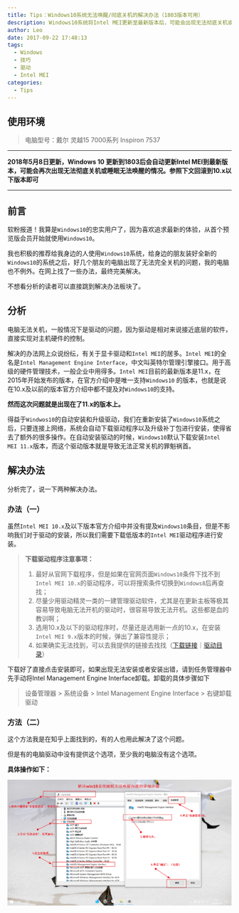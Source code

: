 ```yaml
---
title: Tips：Windows10系统无法唤醒/彻底关机的解决办法（1803版本可用）
description: Windows10系统将Intel MEI更新至最新版本后，可能会出现无法彻底关机或睡眠无法唤醒的情况。可通过降级重装驱动的方式解决该问题。
author: Leo
date: 2017-09-22 17:48:13
tags:
  - Windows
  - 技巧
  - 驱动
  - Intel MEI
categories:
  - Tips
---
```


## 使用环境

> 电脑型号：戴尔 灵越15 7000系列 Inspiron 7537

---

**2018年5月8日更新，Windows 10 更新到1803后会自动更新Intel MEI到最新版本，可能会再次出现无法彻底关机或睡眠无法唤醒的情况。参照下文回滚到10.x以下版本即可**

---

## 前言

软粉报道！我算是`Windows10`的忠实用户了，因为喜欢追求最新的体验，从首个预览版会员开始就使用`Windows10`。

我也积极的推荐给我身边的人使用`Windows10`系统，给身边的朋友装好全新的`Windows10`的系统之后，好几个朋友的电脑出现了无法完全关机的问题，我的电脑也不例外。在网上找了一些办法，最终完美解决。

不想看分析的读者可以直接跳到解决办法板块了。

## 分析

电脑无法关机，一般情况下是驱动的问题，因为驱动是相对来说接近底层的软件，直接实现对主机硬件的控制。

解决的办法网上众说纷纭，有关于显卡驱动和`Intel MEI`的居多。`Intel MEI`的全名是`Intel Management Engine Interface`，中文叫英特尔管理引擎接口。用于高级的硬件管理技术，一般企业中用得多。`Intel MEI`目前的最新版本是11.x，在2015年开始发布的版本，在官方介绍中是唯一支持`Windows10` 的版本，也就是说在10.x及以前的版本官方介绍中都不提及对`Windows10`的支持。

**然而这次问题就是出现在了11.x的版本上。**

得益于`Windwos10`的自动安装和升级驱动，我们在重新安装了`Windows10`系统之后，只要连接上网络，系统会自动下载驱动程序以及升级补丁包进行安装，使得省去了额外的很多操作。在自动安装驱动的时候，`Windows10`默认下载安装`Intel MEI 11.x`版本，而这个驱动版本就是导致无法正常关机的罪魁祸首。

## 解决办法

分析完了，说一下两种解决办法。

### 办法（一）

虽然`Intel MEI 10.x`及以下版本官方介绍中并没有提及`Windows10`条目，但是不影响我们对于驱动的安装，所以我们需要下载低版本的`Intel MEI`驱动程序进行安装。

> **下载驱动程序注意事项：**
>
> 1. 最好从官网下载程序，但是如果在官网页面`Windows10`条件下找不到`Intel MEI 10.x`的驱动程序，可以将搜索条件切换到`Windows8`后再查找；
> 2. 尽量少用驱动精灵一类的一建管理驱动软件，尤其是在更新主板等极其容易导致电脑无法开机的驱动时，很容易导致无法开机。这些都是血的教训啊；
> 3. 选用10.x及以下的驱动程序时，尽量还是选用新一点的10.x，在安装`Intel MEI 9.x`版本的时候，弹出了兼容性提示；
> 4. 如果确实无法找到，可以去我提供的链接去找找（[下载链接](http://drivers.mydrivers.com/drivers/491_196594.htm)｜[驱动目录](http://drivers.mydrivers.com/search-5-490/h21165-0-0-1-0-1.htm)）

下载好了直接点击安装即可，如果出现无法安装或者安装出错，请到任务管理器中先手动将Intel Management Engine Interface卸载。卸载的具体步骤如下

> 设备管理器 > 系统设备 > Intel Management Engine Interface  > 右键卸载驱动

### 方法（二）

这个方法我是在知乎上面找到的，有的人也用此解决了这个问题。

但是有的电脑驱动中没有提供这个选项，至少我的电脑没有这个选项。

**具体操作如下：**

![windows10-system-awake-operation](windows10-system-awake-operation.png)
